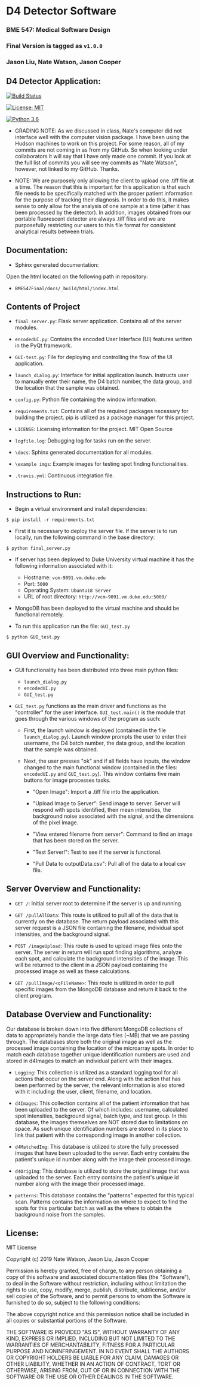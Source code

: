 # D4 Detector Software
### BME 547: Medical Software Design
### Final Version is tagged as `v1.0.0`
### Jason Liu, Nate Watson, Jason Cooper


## D4 Detector Application:

[![Build Status](https://travis-ci.org/nate-watson80/BME547Final.svg?branch=master)](https://travis-ci.org/nate-watson80/BME547Final)

[![License: MIT](https://img.shields.io/badge/License-MIT-yellow.svg)](https://opensource.org/licenses/MIT)

[![Python 3.6](https://img.shields.io/badge/python-3.6-blue.svg)](https://www.python.org/downloads/release/python-360/)

* GRADING NOTE: As we discussed in class, Nate's computer did not interface well
with the computer vision package. I have been using the Hudson machines to work
on this project. For some reason, all of my commits are not coming in as from my
GitHub. So when looking under collaborators it will say that I have only made
one commit. If you look at the full list of commits you will see my commits as
"Nate Watson", however, not linked to my GitHub. Thanks.

* NOTE: We are purposely only allowing the client to upload one .tiff file at
a time. The reason that this is important for this application is that each
file needs to be specifically matched with the proper patient information for
the purpose of tracking their diagnosis. In order to do this, it makes sense to
only allow for the analysis of one sample at a time (after it has been
processed by the detector). In addition, images obtained from our portable
fluorescent detector are always .tiff files and we are purposefully restricting
our users to this file format for consistent analytical results between trials.

## Documentation:

* Sphinx generated documentation:

Open the html located on the following path in repository:

* `BME547Final/docs/_build/html/index.html`


## Contents of Project

* `final_server.py`: Flask server application. Contains all of the server modules.

* `encodedUI.py`: Contains the encoded User Interface (UI) features written in
the PyQt framework.

* `GUI-test.py`: File for deploying and controlling the flow of the
UI application.

* `launch_dialog.py`: Interface for initial application launch. Instructs user
to manually enter their name, the D4 batch number, the data group, and the
location that the sample was obtained.  

* `config.py`: Python file containing the window information.

* `requirements.txt`: Contains all of the required packages necessary for
building the project. pip is utilized as a package manager for this project.

* `LICENSE`: Licensing information for the project. MIT Open Source

* `logfile.log`: Debugging log for tasks run on the server.

* `\docs`: Sphinx generated documentation for all modules.

* `\example imgs`: Example images for testing spot finding functionalities.

* `.travis.yml`: Continuous integration file.


## Instructions to Run:

* Begin a virtual environment and install dependencies:

`$ pip install -r requirements.txt`

* First it is necessary to deploy the server file. If the server is to run
locally, run the following command in the base directory:

`$ python final_server.py`

* If server has been deployed to Duke University virtual machine it has the
following information associated with it:

  * Hostname: `vcm-9091.vm.duke.edu`
  * Port: `5000`
  * Operating System: `Ubuntu18 Server`
  * URL of root directory: `http://vcm-9091.vm.duke.edu:5000/`

* MongoDB has been deployed to the virtual machine and should be functional
remotely.

*  To run this application run the file: `GUI_test.py`

`$ python GUI_test.py`


## GUI Overview and Functionality:

* GUI functionality has been distributed into three main python files:

  * `launch_dialog.py`
  * `encodedUI.py`
  * `GUI_test.py`

* `GUI_test.py` functions as the main driver and functions as the "controller"
for the user interface. `GUI_test.main()` is the module that goes through the
various windows of the program as such:

  * First, the launch window is deployed (contained in the file
  `launch_dialog.py`). Launch window prompts the user to enter their
  username, the D4 batch number, the data group, and the location that
  the sample was obtained.

  * Next, the user presses "ok" and if all fields have inputs, the window
  changed to the main functional window (contained in the files:
  `encodedUI.py` and `GUI_test.py`). This window contains five main
  buttons for image processes tasks.

    - "Open Image": Import a .tiff file into the application.

    - "Upload Image to Server": Send image to server. Server will
    respond with spots identified, their mean intensities, the
    background noise associated with the signal, and the dimensions
    of the pixel image.

    - "View entered filename from server": Command to find an image
    that has been stored on the server.

    - "Test Server!": Test to see if the server is functional.

    - "Pull Data to outputData.csv": Pull all of the data to a local
    csv file.


## Server Overview and Functionality:

* `GET /`: Initial server root to determine if the server is up and running.

* `GET /pullAllData`: This route is utilized to pull all of the data that
is currently on the database. The return payload associated with this server
request is a JSON file containing the filename, individual spot intensities,
and the background signal.

* `POST /imageUpload`: This route is used to upload image files onto the server.
The server in return will run spot finding algorithms, analyze each spot, and
calculate the background intensities of the image. This will be returned to the
client in a JSON payload containing the processed image as well as these
calculations.

* `GET /pullImage/<qFileName>`: This route is utilized in order to pull
specific images from the MongoDB database and return it back to the client
program.


## Database Overview and Functionality:

Our database is broken down into five different MongoDB collections of data to
appropriately handle the large data files (~MB) that we are passing through.
The databases store both the original image as well as the processed image
containing the location of the microarray spots. In order to match each database
together unique identification numbers are used and stored in d4Images to match
an individual patient with their images.

* `Logging`: This collection is utilized as a standard logging tool for
all actions that occur on the server end. Along with the action that has been
performed by the server, the relevant information is also stored with it
including: the user, client, filename, and location.

* `d4Images`: This collection contains all of the patient information that
has been uploaded to the server. Of which includes: username, calculated spot
intensities, background signal, batch type, and test group. In this database,
the images themselves are NOT stored due to limitations on space. As such
unique identification numbers are stored in its place to link that patient with
the corresponding image in another collection.

* `d4MatchedImg`: This database is utilized to store the fully processed images
that have been uploaded to the server. Each entry contains the patient's unique
id number along with the image their processed image.

* `d4OrigImg`: This database is utilized to store the original image that was
uploaded to the server. Each entry contains the patient's unique id number
along with the image their processed image.

* `patterns`: This database contains the "patterns" expected for this typical
scan. Patterns contains the information on where to expect to find the spots
for this particular batch as well as the where to obtain the background noise
from the samples.


## License:

MIT License

Copyright (c) 2019 Nate Watson, Jason Liu, Jason Cooper

Permission is hereby granted, free of charge, to any person obtaining a copy
of this software and associated documentation files (the "Software"), to deal
in the Software without restriction, including without limitation the rights
to use, copy, modify, merge, publish, distribute, sublicense, and/or sell
copies of the Software, and to permit persons to whom the Software is
furnished to do so, subject to the following conditions:

The above copyright notice and this permission notice shall be included in all
copies or substantial portions of the Software.

THE SOFTWARE IS PROVIDED "AS IS", WITHOUT WARRANTY OF ANY KIND, EXPRESS OR
IMPLIED, INCLUDING BUT NOT LIMITED TO THE WARRANTIES OF MERCHANTABILITY,
FITNESS FOR A PARTICULAR PURPOSE AND NONINFRINGEMENT. IN NO EVENT SHALL THE
AUTHORS OR COPYRIGHT HOLDERS BE LIABLE FOR ANY CLAIM, DAMAGES OR OTHER
LIABILITY, WHETHER IN AN ACTION OF CONTRACT, TORT OR OTHERWISE, ARISING FROM,
OUT OF OR IN CONNECTION WITH THE SOFTWARE OR THE USE OR OTHER DEALINGS IN THE
SOFTWARE.
